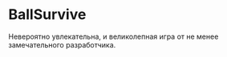# BallSurvive
Невероятно увлекательна, и великолепная игра от не менее замечательного разработчика.
